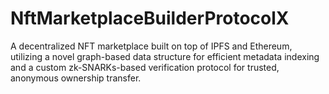 # NftMarketplaceBuilderProtocolX
A decentralized NFT marketplace built on top of IPFS and Ethereum, utilizing a novel graph-based data structure for efficient metadata indexing and a custom zk-SNARKs-based verification protocol for trusted, anonymous ownership transfer.
